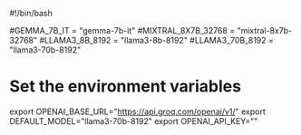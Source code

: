 #!/bin/bash

#GEMMA_7B_IT = "gemma-7b-it"
#MIXTRAL_8X7B_32768 = "mixtral-8x7b-32768"
#LLAMA3_8B_8192 = "llama3-8b-8192"
#LLAMA3_70B_8192 = "llama3-70b-8192"

# Set the environment variables
export OPENAI_BASE_URL="https://api.groq.com/openai/v1/"
export DEFAULT_MODEL="llama3-70b-8192"
export OPENAI_API_KEY="<key>"

